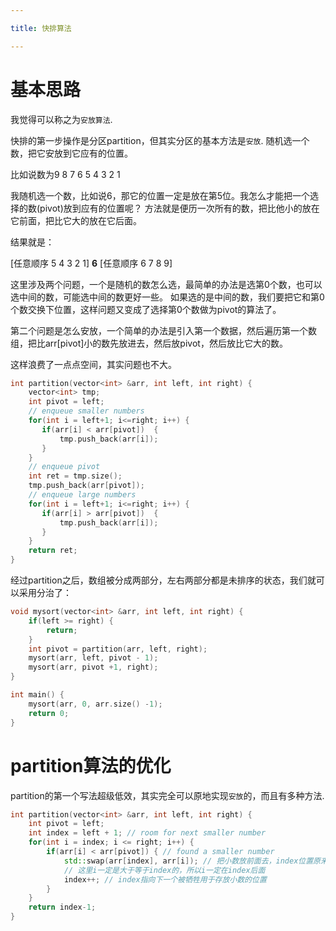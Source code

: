 ```yaml
---

title: 快排算法

---
```


# 基本思路

我觉得可以称之为`安放算法`.

快排的第一步操作是分区partition，但其实分区的基本方法是`安放`.
随机选一个数，把它安放到它应有的位置。

比如说数为9 8 7 6 5 4 3 2 1 

我随机选一个数，比如说6，那它的位置一定是放在第5位。我怎么才能把一个选择的数(pivot)放到应有的位置呢？
方法就是便历一次所有的数，把比他小的放在它前面，把比它大的放在它后面。

结果就是：

[任意顺序 5 4 3 2 1] **6** [任意顺序 6 7 8 9]

这里涉及两个问题，一个是随机的数怎么选，最简单的办法是选第0个数，也可以选中间的数，可能选中间的数更好一些。
如果选的是中间的数，我们要把它和第0个数交换下位置，这样问题又变成了选择第0个数做为pivot的算法了。

第二个问题是怎么安放，一个简单的办法是引入第一个数据，然后遍历第一个数组，把比arr[pivot]小的数先放进去，然后放pivot，然后放比它大的数。

这样浪费了一点点空间，其实问题也不大。

```cpp
int partition(vector<int> &arr, int left, int right) {
    vector<int> tmp;
    int pivot = left;
    // enqueue smaller numbers
    for(int i = left+1; i<=right; i++) {
       if(arr[i] < arr[pivot])  {
           tmp.push_back(arr[i]);
       }
    }
    // enqueue pivot
    int ret = tmp.size();
    tmp.push_back(arr[pivot]);
    // enqueue large numbers
    for(int i = left+1; i<=right; i++) {
       if(arr[i] > arr[pivot])  {
           tmp.push_back(arr[i]);
       }
    }
    return ret;
}
```

经过partition之后，数组被分成两部分，左右两部分都是未排序的状态，我们就可以采用分治了：

```cpp
void mysort(vector<int> &arr, int left, int right) {
    if(left >= right) {
        return;
    }
    int pivot = partition(arr, left, right);
    mysort(arr, left, pivot - 1);
    mysort(arr, pivot +1, right);
}

int main() {
    mysort(arr, 0, arr.size() -1);
    return 0;
}

```

# partition算法的优化

partition的第一个写法超级低效，其实完全可以原地实现`安放`的，而且有多种方法.

```cpp
int partition(vector<int> &arr, int left, int right) {
    int pivot = left;
    int index = left + 1; // room for next smaller number
    for(int i = index; i <= right; i++) {
        if(arr[i] < arr[pivot]) { // found a smaller number
            std::swap(arr[index], arr[i]); // 把小数放前面去，index位置原来的不知道是什么的数换后面去
            // 这里i一定是大于等于index的，所以i一定在index后面
            index++; // index指向下一个被牺牲用于存放小数的位置
        }
    }
    return index-1;
}
```